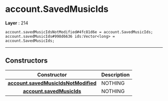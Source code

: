 # account.SavedMusicIds

**Layer** : 214

```tl
account.savedMusicIdsNotModified#4fc81d6e = account.SavedMusicIds;
account.savedMusicIds#998d6636 ids:Vector<long> = account.SavedMusicIds;
```

---

## Constructors

| Constructor | Description |
| :---: | :--- |
| [**account.savedMusicIdsNotModified**](constructor/account.savedMusicIdsNotModified) | NOTHING |
| [**account.savedMusicIds**](constructor/account.savedMusicIds) | NOTHING |